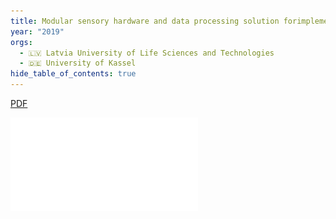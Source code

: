 ```yaml
---
title: Modular sensory hardware and data processing solution forimplementation of the precision beekeeping
year: "2019"
orgs:
  - 🇱🇻 Latvia University of Life Sciences and Technologies
  - 🇩🇪 University of Kassel
hide_table_of_contents: true
---
```

[PDF](pdfs/Vol17No2_Komasilovs.pdf)

![](pdfs/Vol17No2_Komasilovs.pdf)